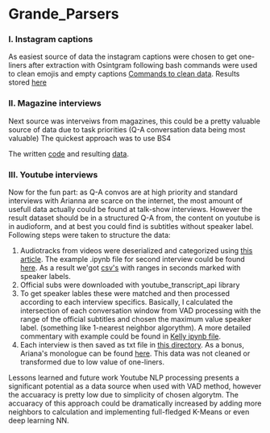 # Grande_Parsers

### I. Instagram captions

As easiest source of data the instagram captions were chosen to get one-liners
after extraction with Osintgram following bash commands were used to clean emojis and empty captions
[Commands to clean data](https://github.com/jetpacula/Grande_Parsers/blob/main/instaScraper/commands).
Results stored [here](https://github.com/jetpacula/Grande_Parsers/blob/main/instaScraper/insta_captions.txt)

### II. Magazine interviews
Next source was interveiws from magazines, this could be a pretty valuable source of data due to task priorities (Q-A conversation data being most valuable)
The quickest approach was to use BS4

The written [code](https://github.com/jetpacula/Grande_Parsers/blob/main/magParser/MagParser.ipynb) and resulting [data](https://github.com/jetpacula/Grande_Parsers/blob/main/magParser/youtube_CDM.txt).

### III. Youtube interviews
Now for the fun part: as Q-A convos are at high priority and standard interviews with Arianna are scarce on the internet, the most amount of usefull data actually could be found at talk-show interviews. However the result dataset should be in a structured Q-A from, the content on youtube is in audioform, and at best you could find is subtitles without speaker label. 
Following steps were taken to structure the data:
  1. Audiotracks from videos were deserialized and categorized using [this article](https://medium.com/saarthi-ai/who-spoke-when-build-your-own-speaker-diarization-module-from-scratch-e7d725ee279). The example .ipynb file for second interview could be found [here](https://github.com/jetpacula/Grande_Parsers/blob/main/youtubeParser/label%20getter/Grande_Fallon2_Labels-2.ipynb). As a result we'got [csv's](https://github.com/jetpacula/Grande_Parsers/blob/main/youtubeParser/labels_Kelly.csv) with ranges in seconds marked with speaker labels.
  2. Official subs were downloaded with youtube_transcript_api library
  3. To get speaker lables these were matched and then processed according to each interview specifics. Basically, I calculated the intersection of each conversation window from VAD processing with the range of the official subtitles and chosen the maximum value speaker label. (something like 1-nearest neighbor algorythm).
A more detailed commentary with example could be found in [Kelly ipynb file](https://github.com/jetpacula/Grande_Parsers/blob/main/youtubeParser/Interview_Kelly.ipynb).
  4. Each interview is then saved as txt file in [this directory](https://github.com/jetpacula/Grande_Parsers/tree/main/youtubeParser/results).
As a bonus, Ariana's monologue can be found [here](https://github.com/jetpacula/Grande_Parsers/blob/main/youtubeParser/results/youtube_mono.txt). This data was not cleaned or transformed due to low value of one-liners.

Lessons learned and future work
Youtube NLP processing presents a significant potential as a data source when used with VAD method, however the accuaracy is pretty low due to simplicity of chosen algorytm. The accuaracy of this approach could be dramatically increased by adding more neighbors to calculation and implementing full-fledged K-Means or even deep learning NN. 
